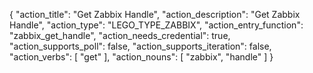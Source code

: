{
"action_title": "Get Zabbix Handle",
"action_description": "Get Zabbix Handle",
"action_type": "LEGO_TYPE_ZABBIX",
"action_entry_function": "zabbix_get_handle",
"action_needs_credential": true,
"action_supports_poll": false,
"action_supports_iteration": false,
"action_verbs": [
"get"
],
"action_nouns": [
"zabbix",
"handle"
]
}
